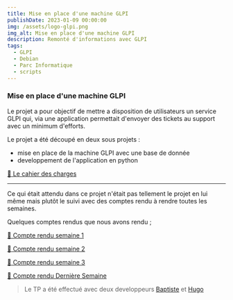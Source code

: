 ```yaml
---
title: Mise en place d'une machine GLPI
publishDate: 2023-01-09 00:00:00
img: /assets/logo-glpi.png
img_alt: Mise en place d'une machine GLPI
description: Remonté d'informations avec GLPI
tags:
  - GLPI
  - Debian
  - Parc Informatique
  - scripts
---
```


### Mise en place d'une machine GLPI

Le projet a pour objectif de mettre a disposition de utilisateurs un service GLPI qui, via une application permettait d'envoyer des tickets au support avec un minimum d'efforts. 

Le projet a été découpé en deux sous projets : 
- mise en place de la machine GLPI avec une base de donnée
- developpement de l'application en python

[📄 Le cahier des charges](/assets/livrables/ProjetSlamSisr.pdf)

___ 

Ce qui était attendu dans ce projet n'était pas tellement le projet en lui même mais plutôt le suivi avec des comptes rendu à rendre toutes les semaines.

Quelques comptes rendus que nous avons rendu ; 

[📄 Compte rendu semaine 1](/assets/livrables/GLPI1.pdf)

[📄 Compte rendu semaine 2](/assets/livrables/GLPI2.pdf)

[📄 Compte rendu semaine 3](/assets/livrables/GLPI3.pdf)

[📄 Compte rendu Dernière Semaine](/assets/livrables/GLPIfin.pdf)

> Le TP a été effectué avec deux developpeurs [Baptiste](https://bbaptiste22.github.io/Portfolio/) et [Hugo](https://hugoamiotmagne.github.io/)